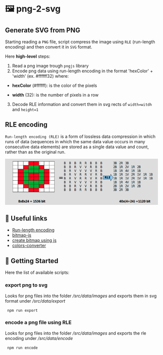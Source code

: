 # 🖼 png-2-svg

## Generate SVG from PNG

Starting reading a `PNG` file, script compress the image using `RLE` (run-length encoding) and then convert it in  `SVG` format.

Here **high-level** steps:

1. Read a png image trough `pngjs` library
2. Encode png data using run-length encoding in the format 'hexColor' + 'width' (ex. #ffffff32) where:

- **hexColor** (#ffffff): is the color of the pixels

- **width** (32): is the number of pixels in a row

3. Decode RLE information and convert them in svg rects of `width=witdh` and `height=1`

## RLE encoding

`Run-length encoding (RLE)` is a form of lossless data compression in which runs of data (sequences in which the same data value occurs in many consecutive data elements) are stored as a single data value and count, rather than as the original run.

<p align="center">
  <img src="./src/data/rle.png">
</p>

## 🔗 Useful links

- [Run-length encoding](https://en.wikipedia.org/wiki/Run-length_encoding)
- [bitmap-js](https://github.com/ericandrewlewis/bitmap-js)
- [create bitmap using js](https://rephrase.net/box/bitmap/)
- [colors-converter](https://github.com/catamphetamine/color-space/blob/b940ca709c99048ee9ff3a91b7b66fdb78db72a8/source/index.js)

## 🚀 Getting Started

Here the list of available scripts:

### export png to svg

Looks for png files into the folder */src/data/images* and exports them in svg format under */src/data/export*

```shell
 npm run export
```

### encode a png file using RLE

Looks for png files into the folder */src/data/images* and exports the rle encoding under */src/data/encode*

```shell
 npm run encode
```
